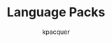 ---
author: kpacquer
Description: 'Language Packs'
ms.assetid: 051a9952-c160-4f51-8575-bde6e4868b03
MSHAttr: 'PreferredLib:/library/windows/hardware'
title: 'Language Packs'
redirect_url: https://msdn.microsoft.com/en-us/windows/hardware/commercialize/manufacture/desktop/language-packs-and-windows-deployment
ms.author: kenpacq
ms.date: 05/02/2017
ms.topic: article
ms.prod: windows-hardware
ms.technology: windows-oem
---